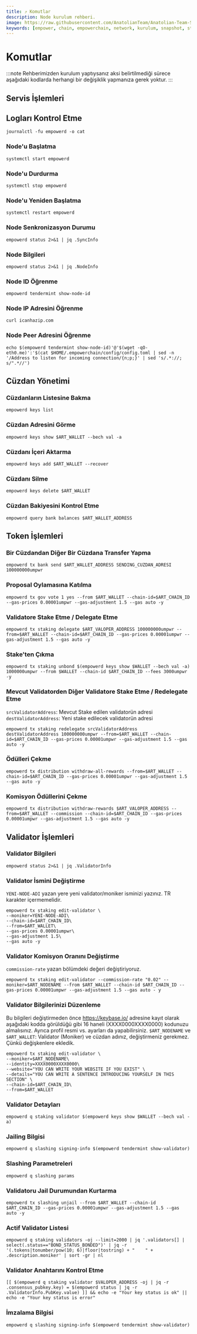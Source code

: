 ```yaml
---
title: ⤴️ Komutlar
description: Node kurulum rehberi.
image: https://raw.githubusercontent.com/AnatolianTeam/Anatolian-Team-Services/main/i18n/tr/docusaurus-plugin-content-docs/current/Mainnet/Cosmos-Ecosystem/empowerchain/img/Empower-Service-Cover.jpg
keywords: [empower, chain, empowerchain, network, kurulum, snapshot, statesync, güncelleme]
---
```


# Komutlar
:::note
Rehberimizden kurulum yaptıysanız aksi belirtilmediği sürece aşağıdaki kodlarda herhangi bir değişiklik yapmanıza gerek yoktur.
:::

## Servis İşlemleri 

## Logları Kontrol Etme 
```
journalctl -fu empowerd -o cat
```

### Node'u Başlatma
```
systemctl start empowerd
```

### Node'u Durdurma
```
systemctl stop empowerd
```

### Node'u Yeniden Başlatma
```
systemctl restart empowerd
```

### Node Senkronizasyon Durumu
```
empowerd status 2>&1 | jq .SyncInfo
```

### Node Bilgileri
```
empowerd status 2>&1 | jq .NodeInfo
```

### Node ID Öğrenme
```
empowerd tendermint show-node-id
```

### Node IP Adresini Öğrenme
```
curl icanhazip.com
```

### Node Peer Adresini Öğrenme
```
echo $(empowerd tendermint show-node-id)'@'$(wget -qO- eth0.me)':'$(cat $HOME/.empowerchain/config/config.toml | sed -n '/Address to listen for incoming connection/{n;p;}' | sed 's/.*://; s/".*//')
```

## Cüzdan Yönetimi

### Cüzdanların Listesine Bakma
```
empowerd keys list
```

### Cüzdan Adresini Görme
```
empowerd keys show $ART_WALLET --bech val -a
```

### Cüzdanı İçeri Aktarma
```
empowerd keys add $ART_WALLET --recover
```

### Cüzdanı Silme
```
empowerd keys delete $ART_WALLET
```

### Cüzdan Bakiyesini Kontrol Etme
```
empowerd query bank balances $ART_WALLET_ADDRESS
```

## Token İşlemleri

### Bir Cüzdandan Diğer Bir Cüzdana Transfer Yapma
```
empowerd tx bank send $ART_WALLET_ADDRESS SENDING_CUZDAN_ADRESI 100000000umpwr
```

### Proposal Oylamasına Katılma
```
empowerd tx gov vote 1 yes --from $ART_WALLET --chain-id=$ART_CHAIN_ID --gas-prices 0.00001umpwr --gas-adjustment 1.5 --gas auto -y
```

### Validatore Stake Etme / Delegate Etme
```
empowerd tx staking delegate $ART_VALOPER_ADDRESS 100000000umpwr --from=$ART_WALLET --chain-id=$ART_CHAIN_ID --gas-prices 0.00001umpwr --gas-adjustment 1.5 --gas auto -y
```

### Stake'ten Çıkma
```
empowerd tx staking unbond $(empowerd keys show $WALLET --bech val -a) 1000000umpwr --from $WALLET --chain-id $ART_CHAIN_ID --fees 3000umpwr -y
```

### Mevcut Validatorden Diğer Validatore Stake Etme / Redelegate Etme
`srcValidatorAddress`: Mevcut Stake edilen validatorün adresi
`destValidatorAddress`: Yeni stake edilecek validatorün adresi
```
empowerd tx staking redelegate srcValidatorAddress destValidatorAddress 100000000umpwr --from=$ART_WALLET --chain-id=$ART_CHAIN_ID --gas-prices 0.00001umpwr --gas-adjustment 1.5 --gas auto -y
```

### Ödülleri Çekme
```
empowerd tx distribution withdraw-all-rewards --from=$ART_WALLET --chain-id=$ART_CHAIN_ID --gas-prices 0.00001umpwr --gas-adjustment 1.5 --gas auto -y
```

### Komisyon Ödüllerini Çekme
```
empowerd tx distribution withdraw-rewards $ART_VALOPER_ADDRESS --from=$ART_WALLET --commission --chain-id=$ART_CHAIN_ID --gas-prices 0.00001umpwr --gas-adjustment 1.5 --gas auto -y
```

## Validator İşlemleri

### Validator Bilgileri
```
empowerd status 2>&1 | jq .ValidatorInfo
```

### Validator İsmini Değiştirme
`YENI-NODE-ADI` yazan yere yeni validator/moniker isminizi yazınız. TR karakter içermemelidir.
```
empowerd tx staking edit-validator \
--moniker=YENI-NODE-ADI\
--chain-id=$ART_CHAIN_ID\
--from=$ART_WALLET\
--gas-prices 0.00001umpwr\
--gas-adjustment 1.5\
--gas auto -y
```

### Validator Komisyon Oranını Değiştirme
`commission-rate` yazan bölümdeki değeri değiştiriyoruz.
```
empowerd tx staking edit-validator --commission-rate "0.02" --moniker=$ART_NODENAME --from $ART_WALLET --chain-id $ART_CHAIN_ID --gas-prices 0.00001umpwr --gas-adjustment 1.5 --gas auto - y
```

### Validator Bilgilerinizi Düzenleme
Bu bilgileri değiştirmeden önce https://keybase.io/ adresine kayıt olarak aşağıdaki kodda görüldüğü gibi 16 haneli (XXXX0000XXXX0000) kodunuzu almalısınız. Ayrıca profil resmi vs. ayarları da yapabilirsiniz. 
`$ART_NODENAME` ve `$ART_WALLET`: Validator (Moniker) ve cüzdan adınız, değiştirmeniz gerekmez. Çünkü değişkenlere ekledik.
```
empowerd tx staking edit-validator \
--moniker=$ART_NODENAME\
--identity=XXXX0000XXXX0000\
--website="YOU CAN WRITE YOUR WEBSITE IF YOU EXIST" \
--details="YOU CAN WRITE A SENTENCE INTRODUCING YOURSELF IN THIS SECTION" \
--chain-id=$ART_CHAIN_ID\
--from=$ART_WALLET
```

### Validator Detayları
```
empowerd q staking validator $(empowerd keys show $WALLET --bech val -a)
```

### Jailing Bilgisi
```
empowerd q slashing signing-info $(empowerd tendermint show-validator)
```

### Slashing Parametreleri
```
empowerd q slashing params
```

### Validatoru Jail Durumundan Kurtarma 
```
empowerd tx slashing unjail --from $ART_WALLET --chain-id $ART_CHAIN_ID --gas-prices 0.00001umpwr --gas-adjustment 1.5 --gas auto -y
```

### Actif Validator Listesi
```
empowerd q staking validators -oj --limit=2000 | jq '.validators[] | select(.status=="BOND_STATUS_BONDED")' | jq -r '(.tokens|tonumber/pow(10; 6)|floor|tostring) + " 	 " + .description.moniker' | sort -gr | nl
```

### Validator Anahtarını Kontrol Etme
```
[[ $(empowerd q staking validator $VALOPER_ADDRESS -oj | jq -r .consensus_pubkey.key) = $(empowerd status | jq -r .ValidatorInfo.PubKey.value) ]] && echo -e "Your key status is ok" || echo -e "Your key status is error"
```

### İmzalama Bilgisi
```
empowerd q slashing signing-info $(empowerd tendermint show-validator)
```